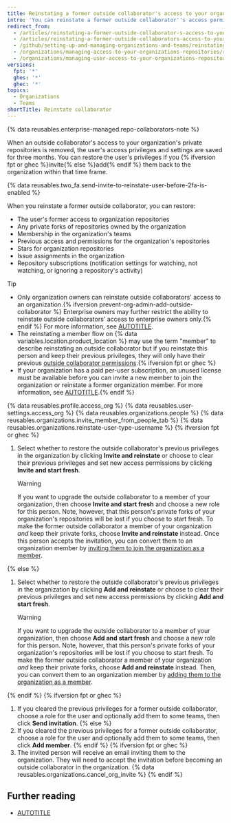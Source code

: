 ```yaml
---
title: Reinstating a former outside collaborator's access to your organization
intro: 'You can reinstate a former outside collaborator''s access permissions for organization repositories, forks, and settings.'
redirect_from:
  - /articles/reinstating-a-former-outside-collaborator-s-access-to-your-organization
  - /articles/reinstating-a-former-outside-collaborators-access-to-your-organization
  - /github/setting-up-and-managing-organizations-and-teams/reinstating-a-former-outside-collaborators-access-to-your-organization
  - /organizations/managing-access-to-your-organizations-repositories/reinstating-a-former-outside-collaborators-access-to-your-organization
  - /organizations/managing-user-access-to-your-organizations-repositories/reinstating-a-former-outside-collaborators-access-to-your-organization
versions:
  fpt: '*'
  ghes: '*'
  ghec: '*'
topics:
  - Organizations
  - Teams
shortTitle: Reinstate collaborator
---
```


{% data reusables.enterprise-managed.repo-collaborators-note %}

When an outside collaborator's access to your organization's private repositories is removed, the user's access privileges and settings are saved for three months. You can restore the user's privileges if you {% ifversion fpt or ghec %}invite{% else %}add{% endif %} them back to the organization within that time frame.

{% data reusables.two_fa.send-invite-to-reinstate-user-before-2fa-is-enabled %}

When you reinstate a former outside collaborator, you can restore:
* The user's former access to organization repositories
* Any private forks of repositories owned by the organization
* Membership in the organization's teams
* Previous access and permissions for the organization's repositories
* Stars for organization repositories
* Issue assignments in the organization
* Repository subscriptions (notification settings for watching, not watching, or ignoring a repository's activity)

> [!TIP]
> * Only organization owners can reinstate outside collaborators' access to an organization.{% ifversion prevent-org-admin-add-outside-collaborator %} Enterprise owners may further restrict the ability to reinstate outside collaborators' access to enterprise owners only.{% endif %} For more information, see [AUTOTITLE](/organizations/managing-peoples-access-to-your-organization-with-roles/roles-in-an-organization).
> * The reinstating a member flow on {% data variables.location.product_location %} may use the term "member" to describe reinstating an outside collaborator but if you reinstate this person and keep their previous privileges, they will only have their previous [outside collaborator permissions](/organizations/managing-peoples-access-to-your-organization-with-roles/roles-in-an-organization#outside-collaborators).{% ifversion fpt or ghec %}
> * If your organization has a paid per-user subscription, an unused license must be available before you can invite a new member to join the organization or reinstate a former organization member. For more information, see [AUTOTITLE](/billing/managing-the-plan-for-your-github-account/about-per-user-pricing).{% endif %}

{% data reusables.profile.access_org %}
{% data reusables.user-settings.access_org %}
{% data reusables.organizations.people %}
{% data reusables.organizations.invite_member_from_people_tab %}
{% data reusables.organizations.reinstate-user-type-username %}
{% ifversion fpt or ghec %}
1. Select whether to restore the outside collaborator's previous privileges in the organization by clicking **Invite and reinstate** or choose to clear their previous privileges and set new access permissions by clicking **Invite and start fresh**.

   > [!WARNING]
   > If you want to upgrade the outside collaborator to a member of your organization, then choose **Invite and start fresh** and choose a new role for this person. Note, however, that this person's private forks of your organization's repositories will be lost if you choose to start fresh. To make the former outside collaborator a member of your organization _and_ keep their private forks, choose **Invite and reinstate** instead. Once this person accepts the invitation, you can convert them to an organization member by [inviting them to join the organization as a member](/organizations/managing-user-access-to-your-organizations-repositories/managing-outside-collaborators/converting-an-outside-collaborator-to-an-organization-member).

{% else %}
1. Select whether to restore the outside collaborator's previous privileges in the organization by clicking **Add and reinstate** or choose to clear their previous privileges and set new access permissions by clicking **Add and start fresh**.

   > [!WARNING]
   > If you want to upgrade the outside collaborator to a member of your organization, then choose **Add and start fresh** and choose a new role for this person. Note, however, that this person's private forks of your organization's repositories will be lost if you choose to start fresh. To make the former outside collaborator a member of your organization _and_ keep their private forks, choose **Add and reinstate** instead. Then, you can convert them to an organization member by [adding them to the organization as a member](/organizations/managing-user-access-to-your-organizations-repositories/managing-outside-collaborators/converting-an-outside-collaborator-to-an-organization-member).

{% endif %}
{% ifversion fpt or ghec %}
1. If you cleared the previous privileges for a former outside collaborator, choose a role for the user and optionally add them to some teams, then click **Send invitation**.
{% else %}
1. If you cleared the previous privileges for a former outside collaborator, choose a role for the user and optionally add them to some teams, then click **Add member**.
{% endif %}
{% ifversion fpt or ghec %}
1. The invited person will receive an email inviting them to the organization. They will need to accept the invitation before becoming an outside collaborator in the organization. {% data reusables.organizations.cancel_org_invite %}
{% endif %}

## Further reading

* [AUTOTITLE](/organizations/managing-user-access-to-your-organizations-repositories/managing-repository-roles/repository-roles-for-an-organization)
